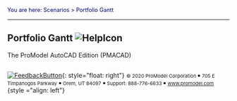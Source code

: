 ﻿
<span style="color:darkblue">
<span style="font-size:12.5px">
You are here: Scenarios > Portfolio Gantt
</span></span></span>

----
## Portfolio Gantt ![HelpIcon](HelpIcon.png "Help Icon")
<span style="font-size:14px">

The ProModel AutoCAD Edition (PMACAD) 
</span>

<div></div>

##

[![FeedbackButton](FeedbackButton2.png "Provide Feedback")](http://freeonlinesurveys.com/app/rendersurvey.asp?sid=1z9zba53tk5ujp4118915&refer=www%2Epromodel%2Ecom){: style="float: right"} <span style="font-size:11px"> &copy; 2020 ProModel Corporation ![dot](dot1.png) 705 E Timpanogos Parkway ![dot](dot1.png) Orem, UT 84097 ![dot](dot1.png) Support: 888-776-6633 ![dot](dot1.png) www.promodel.com</span> {style ="align: left"}

